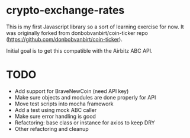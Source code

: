 # crypto-exchange-rates

This is my first Javascript library so a sort of learning exercise for now.
It was originally forked from donbobvanbirt/coin-ticker repo (https://github.com/donbobvanbirt/coin-ticker).

Initial goal is to get this compatible with the Airbitz ABC API.

# TODO

* Add support for BraveNewCoin (need API key)
* Make sure objects and modules are done properly for API
* Move test scripts into mocha framework
* Add a test using mock ABC caller
* Make sure error handling is good
* Refactoring: base class or instance for axios to keep DRY
* Other refactoring and cleanup

